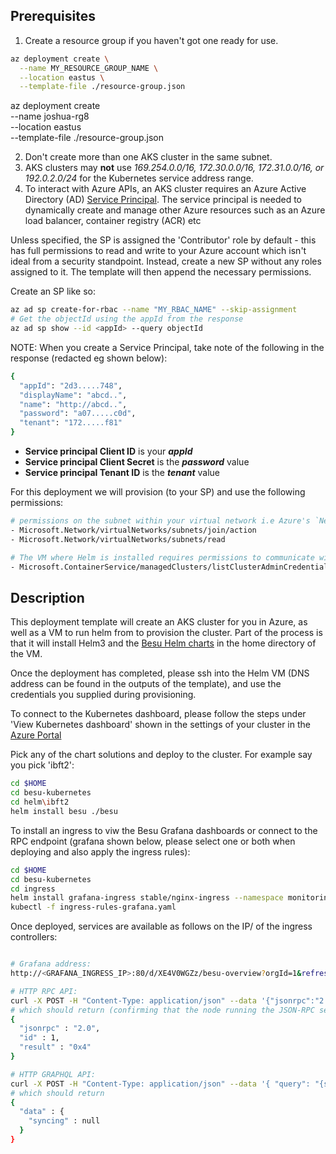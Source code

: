 
## Prerequisites
1. Create a resource group if you haven't got one ready for use. 
```bash
az deployment create \
  --name MY_RESOURCE_GROUP_NAME \
  --location eastus \
  --template-file ./resource-group.json
```

az deployment create \
  --name joshua-rg8 \
  --location eastus \
  --template-file ./resource-group.json

2. Don't create more than one AKS cluster in the same subnet.
3. AKS clusters may **not** use _169.254.0.0/16, 172.30.0.0/16, 172.31.0.0/16, or 192.0.2.0/24_ for the Kubernetes service address range.
4. To interact with Azure APIs, an AKS cluster requires an Azure Active Directory (AD) [Service Principal](https://docs.microsoft.com/en-us/azure/aks/kubernetes-service-principal). The service principal is needed to dynamically create and manage other Azure resources such as an Azure load balancer, container registry (ACR) etc

Unless specified, the SP is assigned the 'Contributor' role by default - this has full permissions to read and write to your Azure account which isn't ideal from a security standpoint.
Instead, create a new SP without any roles assigned to it. The template will then append the necessary permissions.
 
Create an SP like so:
```bash
az ad sp create-for-rbac --name "MY_RBAC_NAME" --skip-assignment
# Get the objectId using the appId from the response
az ad sp show --id <appId> --query objectId
```

NOTE: When you create a Service Principal, take note of the following in the response (redacted eg shown below):
```bash
{
  "appId": "2d3.....748",
  "displayName": "abcd..",
  "name": "http://abcd..",
  "password": "a07.....c0d",
  "tenant": "172.....f81"
}
```
- **Service principal Client ID** is your _**appId**_
- **Service principal Client Secret** is the _**password**_ value
- **Service principal Tenant ID** is the _**tenant**_ value


For this deployment we will provision (to your SP) and use the following permissions: 
```bash
# permissions on the subnet within your virtual network i.e Azure's `Network Contributor` role
- Microsoft.Network/virtualNetworks/subnets/join/action
- Microsoft.Network/virtualNetworks/subnets/read

# The VM where Helm is installed requires permissions to communicate with the cluster and provision Besu i.e Azure's `Azure Kubernetes Service Cluster Admin Role` role
- Microsoft.ContainerService/managedClusters/listClusterAdminCredential/action
```

## Description
This deployment template will create an AKS cluster for you in Azure, as well as a VM to run helm from to provision the cluster. Part of the process is that it will install Helm3 and the [Besu Helm charts](https://github.com/PegaSysEng/besu-kubernetes) in the home directory of the VM.

Once the deployment has completed, please ssh into the Helm VM (DNS address can be found in the outputs of the template), and use the credentials you supplied during provisioning.

To connect to the Kubernetes dashboard, please follow the steps under 'View Kubernetes dashboard' shown in the settings of your cluster in the [Azure Portal](https://portal.azure.com/) 

Pick any of the chart solutions and deploy to the cluster. For example say you pick 'ibft2':

```bash
cd $HOME
cd besu-kubernetes
cd helm\ibft2
helm install besu ./besu
```

To install an ingress to viw the Besu Grafana dashboards or connect to the RPC endpoint (grafana shown below, please select one or both when deploying and also apply the ingress rules):

```bash
cd $HOME
cd besu-kubernetes
cd ingress
helm install grafana-ingress stable/nginx-ingress --namespace monitoring --set controller.replicaCount=2 --set rbac.create=true
kubectl -f ingress-rules-grafana.yaml 
```


Once deployed, services are available as follows on the IP/ of the ingress controllers:

```bash

# Grafana address: 
http://<GRAFANA_INGRESS_IP>:80/d/XE4V0WGZz/besu-overview?orgId=1&refresh=10s

# HTTP RPC API:
curl -X POST -H "Content-Type: application/json" --data '{"jsonrpc":"2.0","method":"net_peerCount","params":[],"id":1}' http://<BESU_INGRESS_IP>/jsonrpc/
# which should return (confirming that the node running the JSON-RPC service has peers):
{
  "jsonrpc" : "2.0",
  "id" : 1,
  "result" : "0x4"
}

# HTTP GRAPHQL API:
curl -X POST -H "Content-Type: application/json" --data '{ "query": "{syncing{startingBlock currentBlock highestBlock}}"}' http://<BESU_INGRESS_IP>/graphql/graphql/
# which should return 
{
  "data" : {
    "syncing" : null
  }
}


